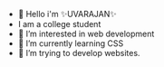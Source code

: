 - 👋 Hello i'm ✨UVARAJAN✨
- I am a college student
- 👀 I’m interested in web development 
- 🌱 I’m currently learning CSS
- 💞️ I’m trying to develop websites.





<!---
UVARAJAND/UVARAJAND is a ✨ special ✨ repository because its `README.md` (this file) appears on your GitHub profile.
You can click the Preview link to take a look at your changes.
--->
